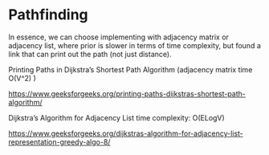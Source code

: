 # Pathfinding

In essence, we can choose implementing with adjacency matrix or adjacency list, where prior is slower in terms of time complexity, but found a link that can print out the path (not just distance).

Printing Paths in Dijkstra’s Shortest Path Algorithm (adjacency matrix time O(V^2) )

https://www.geeksforgeeks.org/printing-paths-dijkstras-shortest-path-algorithm/

Dijkstra’s Algorithm for Adjacency List
time complexity: O(ELogV)

https://www.geeksforgeeks.org/dijkstras-algorithm-for-adjacency-list-representation-greedy-algo-8/
